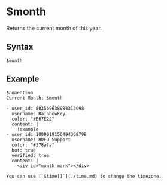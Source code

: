 # $month
Returns the current month of this year.

## Syntax
```
$month
```

## Example
```
$nomention
Current Month: $month
```

```discord yaml
- user_id: 803569638084313098
  username: RainbowKey
  color: "#E67E22"
  content: |
    !example 
- user_id: 1009018156494368798
  username: BDFD Support
  color: "#378afa"
  bot: true
  verified: true
  content: |
    <div id="month-mark"></div>
```

```admonish info title="Timezone"
You can use [`$time[]`](./time.md) to change the timezone.
```

<script src="../theme/livetime.js"></script>
